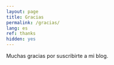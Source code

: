 ```yaml
---
layout: page
title: Gracias
permalink: /gracias/
lang: es
ref: thanks
hidden: yes
---
```


Muchas gracias por suscribirte a mi blog.